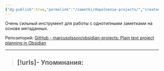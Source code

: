 ```yaml
---
{"dg-publish":true,"permalink":"/zametki/dopolnenie-projects/","created":"2024-07-10 01:22"}
---
```


Очень сильный инструмент для работы с однотипными заметками на основе метаданных.

Репозиторий: [GitHub - marcusolsson/obsidian-projects: Plain text project planning in Obsidian](https://github.com/marcusolsson/obsidian-projects?tab=readme-ov-file)

---
> [!urls]- Упоминания:
> - 